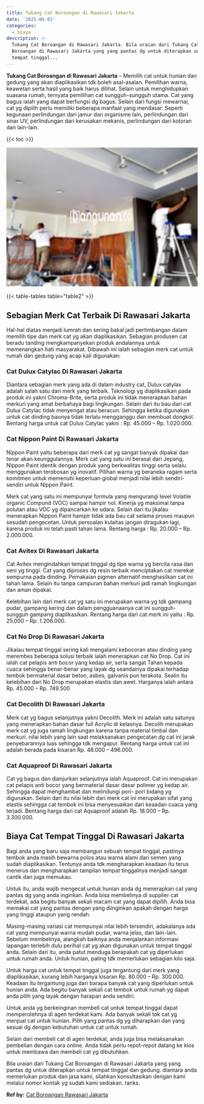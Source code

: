 ```yaml
---
title: Tukang Cat Boroangan di Rawasari Jakarta
date: '2025-08-01'
categories:
  - biaya
description: >-
  Tukang Cat Boroangan di Rawasari Jakarta. Bila uraian dari Tukang Cat
  Boroangan di Rawasari Jakarta yang yang pantas dg untuk diterapkan untuk
  tempat tinggal...
---
```


**Tukang Cat Boroangan di Rawasari Jakarta** – Memilih cat untuk hunian dan gedung yang akan diaplikasikan tdk boleh asal-asalan. Pemilihan warna, keawetan serta hasil yang baik harus dilihat. Selain untuk menghidupkan suasana rumah, ternyata pemilihan cat sungguh-sungguh utama. Cat yang bagus ialah yang dapat berfungsi dg bagus. Selain dari fungsi mewarnai, cat yg dipilih perlu memiliki beberapa manfaat yang mendasar. Seperti kegunaan perlindungan dari jamur dan organisme lain, perlindungan dari sinar UV, perlindungan dari kerusakan mekanis, perlindungan dari kotoran dan lain-lain.

{{< toc >}}

![Tukang Cat Boroangan di Rawasari Jakarta](/images/jasa-cat-murah27.png)

{{< table-tables table="table2" >}}

## Sebagian Merk Cat Terbaik Di Rawasari Jakarta

Hal-hal diatas menjadi lumrah dan sering bakal jadi pertimbangan dalam memilih tipe dan merk cat yg akan diaplikasikan. Sebagian produsen cat beradu tanding mengkampanyekan produk andalannya untuk memenangkan hati masyarakat. Dibawah ini ialah sebagian merk cat untuk rumah dan gedung yang acap kali digunakan:

### Cat Dulux Catylac Di Rawasari Jakarta

Diantara sebagian merk yang ada di dalam industry cat, Dulux catylax adalah salah satu dari merk yang terbaik. Teknologi yg diaplikasikan pada produk ini yakni Chroma-Brite, serta produk ini tidak menerapkan bahan merkuri yang amat berbahaya bagi lingkungan. Selain dari itu bau dari cat Dulux Catylac tidak menyengat atau beracun. Sehingga ketika digunakan untuk cat dinding baunya tidak terlalu mengganggu dan membuat dongkol. Bentang harga untuk cat Dulux Catylac yakni : Rp. 45.000 – Rp. 1.020.000.

### Cat Nippon Paint Di Rawasari Jakarta

Nippon Paint yaitu beberapa dari merk cat yg sangat banyak dipakai dan tenar akan keunggulannya. Merk cat yang satu ini berasal dari Jepang, Nippon Paint identik dengan produk yang berkwalitas tinggi serta selalu menggunakan terobosan yg inovatif. Pilihan warna yg beraneka ragam serta komitmen untuk memenuhi keperluan global menjadi nilai lebih sendiri-sendiri untuk Nippon Paint.

Merk cat yang satu ini mempunyai formula yang mengurangi level Volatile organic Compund (VOC) sampai hampir nol. Kinerja yg maksimal tanpa polutan atau VOC yg dipancarkan ke udara. Selain dari itu jikalau menerapkan Nippon Paint hampir tidak ada bau cat selama proses maupun sesudah pengecetan. Untuk persoalan kulaitas jangan diragukan lagi, karena produk ini telah pasti tahan lama. Rentang harga : Rp. 20.000 – Rp. 2.000.000.

### Cat Avitex Di Rawasari Jakarta

Cat Avitex mengindahkan tempat tinggal dg tipe warna yg bercita rasa dan seni yg tinggi. Cat yang diproses dg resin terbaik menciptakan cat merekat sempurna pada dinding. Pemakaian pigmen alternatif menghasilkan cat ini tahan lama. Selain itu tanpa campuran bahan merkuri jadi ramah lingkungan dan aman dipakai.

Kelebihan lain dari merk cat yg satu ini merupakan warna yg tdk gampang pudar, gampang kering dan dalam pengguanaanya cat ini sungguh-sungguh gampang diaplikasikan. Rentang harga dari cat merk ini yaitu : Rp. 25.000 – Rp. 1.206.000.

### Cat No Drop Di Rawasari Jakarta

Jikalau tempat tinggal sering kali mengalami kebocoran atau dinding yang merembes beberapa solusi terbaik ialah menerapkan cat No Drop. Cat ini ialah cat pelapis anti bocor yang kedap air, serta sangat Tahan kepada cuaca sehingga benar-benar yang layak dg seandainya dipakai terhadap tembok bermaterial dasar beton, asbes, galvanis pun terakota. Sealin itu kelebihan dari No Drop merupakan elastis dan awet. Harganya ialah antara Rp. 45.000 – Rp. 749.500

### Cat Decolith Di Rawasari Jakarta

Merk cat yg bagus selanjutnya yakni Decolith. Merk ini adalah satu satunya yang menerapkan bahan dasar full Acrylic di kelasnya. Decolih merupakan merk cat yg juga ramah lingkungan karena tanpa material timbal dan merkuri. nilai lebih yang lain saat melaksanakan pengecatan dg cat ini jarak penyebarannya luas sehingga tdk mengapur. Rentang harga untuk cat ini adalah berada pada kisaran Rp. 48.000 – 496.000.

### Cat Aquaproof Di Rawasari Jakarta

Cat yg bagus dan dianjurkan selanjutnya ialah Aquaproof. Cat ini merupakan cat pelapis anti bocor yang bermaterial dasar dasar polimer yg kedap air. Sehingga dapat menghambat dan melindungi pori- pori bidang yg digunakan. Selain dari itu nilai lebih dari merk cat ini merupakan sifat yang elastis sehingga cat tembok ini bisa menyesuaikan dari keaadan cuaca yang terjadi. Bentang harga dari cat Aquaproof adalah Rp. 18.000 – Rp. 3.300.000.

## Biaya Cat Tempat Tinggal Di Rawasari Jakarta

Bagi anda yang baru saja membangun sebuah tempat tinggal, pastinya tembok anda masih bewarna polos atau warna alami dari semen yang sudah diaplikasikan. Tentunya anda tdk mengharapkan keadaan itu terus menerus dan mengharapkan tampilan tempat tinggalnya menjadi sangat cantik dan juga memukau.

Untuk itu, anda wajib mengecat untuk hunian anda dg menerapkan cat yang pantas dg yang anda inginkan. Anda bisa membelinya di supplier cat terdekat, ada begitu banyak sekali macam cat yang dapat dipilih. Anda bisa memakai cat yang pantas dengan yang diinginkan apakah dengan harga yang tinggi ataupun yang rendah.

Masing-masing variasi cat mempunyai nilai lebih tersendiri, adakalanya ada cat yang mempunyai warna mudah pudar, warna jelas, dan lain-lain. Sebelum membelinya, alangkah baiknya anda menjalankan informasi lapangan terlebih dulu perihal cat yg akan digunakan untuk tempat tinggal anda. Selain dari itu, anda patut menduga berapakah cat yg diperlukan untuk rumah anda. Untuk hunian, paling tdk memerlukan sebagian kilo saja.

Untuk harga cat untuk tempat tinggal juga tergantung dari merk yang diaplikasikan, kurang lebih harganya kisaran Rp. 80.000 – Rp. 300.000. Keadaan itu tergantung juga dari barapa banyak cat yang diperlukan untuk hunian anda. Ada begitu banyak sekali cat tembok untuk rumah yg dapat anda pilih yang layak dengan harapan anda sendiri.

Untuk anda yg berkeinginan membeli cat untuk tempat tinggal dapat memperolehnya di agen terdekat kami. Ada banyak sekali tok cat yg menjual cat untuk hunian. Pilih yang pantas dg yg diharapkan dan yang sesuai dg dengan kebutuhan untuk cat untuk rumah.

Selain dari membeli cat di agen terdekat, anda juga bisa melaksanakan pembelian dengan cara online. Anda tidak perlu repot-repot datang ke kios untuk membawa dan membeli cat yg dibutuhkan.

Bila uraian dari Tukang Cat Boroangan di Rawasari Jakarta yang yang pantas dg untuk diterapkan untuk tempat tinggal dan gedung. diantara anda memerlukan produk dan jasa kami, silahkan konsultasikan dengan kami melalui nomor kontak yg sudah kami sediakan. tanks.

**Ref by:** [Cat Boroangan Rawasari Jakarta](https://id.wikipedia.org/wiki/Cat)
